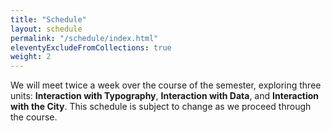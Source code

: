 ```yaml
---
title: "Schedule"
layout: schedule
permalink: "/schedule/index.html"
eleventyExcludeFromCollections: true
weight: 2
---
```


We will meet twice a week over the course of the semester, exploring three units: **Interaction with Typography**, **Interaction with Data**, and **Interaction with the City**. This schedule is subject to change as we proceed through the course.